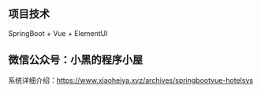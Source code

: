 
## 项目技术

SpringBoot + Vue + ElementUI 

## 微信公众号：小黑的程序小屋
系统详细介绍：https://www.xiaoheiya.xyz/archives/springbootvue-hotelsys



